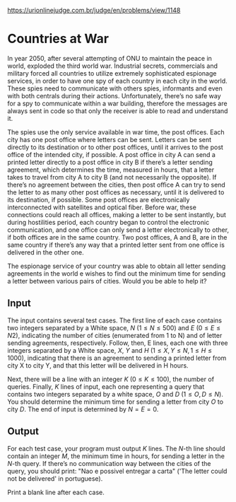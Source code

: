 https://urionlinejudge.com.br/judge/en/problems/view/1148

# Countries at War

In year 2050, after several attempting of ONU to maintain the peace in world,
exploded the third world war. Industrial secrets, commercials and military
forced all countries to utilize extremely sophisticated espionage services, in
order to have one spy of each country in each city in the world. These spies
need to communicate with others spies, informants and even with both centrals
during their actions. Unfortunately, there’s no safe way for a spy to
communicate within a war building, therefore the messages are always sent in
code so that only the receiver is able to read and understand it.

The spies use the only service available in war time, the post offices. Each
city has one post office where letters can be sent. Letters can be sent
directly to its destination or to other post offices, until it arrives to the
post office of the intended city, if possible.
A post office in city A can send a printed letter directly to a post office in
city B if there’s a letter sending agreement, which determines the time,
measured in hours, that a letter takes to travel from city A to city B (and not
necessarily the opposite). If there’s no agreement between the cities, then
post office A can try to send the letter to as many other post offices as
necessary, until it is delivered to its destination, if possible.
Some post offices are electronically interconnected with satellites and optical
fiber. Before war, these connections could reach all offices, making a letter
to be sent instantly, but during hostilities period, each country began to
control the electronic communication, and one office can only send a letter
electronically to other, if both offices are in the same country. Two post
offices, A and B, are in the same country if there’s any way that a printed
letter sent from one office is delivered in the other one.

The espionage service of your country was able to obtain all letter sending
agreements in the world e wishes to find out the minimum time for sending a
letter between various pairs of cities. Would you be able to help it?

## Input

The input contains several test cases. The first line of each case contains two
integers separated by a White space, $N$ ($1 \leq N \leq 500$) and $E$
($0 \leq E \leq N2$), indicating the number of cities (enumerated from 1 to N)
and of letter sending agreements, respectively. Follow, then, E lines, each
one with three integers separated by a White space, $X$, $Y$ and $H$
($1 \leq X, Y \leq N, 1 \leq H \leq 1000$), indicating that there is an
agreement to sending a printed letter from city X to city Y, and that this
letter will be delivered in H hours.

Next, there will be a line with an integer $K$ ($0 \leq K \leq 100$), the
number of queries. Finally, $K$ lines of input, each one representing a query
that contains two integers separated by a white space, $O$ and $D$
($1 \leq O, D \leq N$). You should determine the minimum time for sending a
letter from city $O$ to city $D$. The end of input is determined by
$N = E = 0$.

## Output

For each test case, your program must output $K$ lines. The $N$-th line should
contain an integer $M$, the minimum time in hours, for sending a letter in the
$N$-th query. If there’s no communication way between the cities of the query,
you should print: "Nao e possivel entregar a carta" ('The letter could not be
delivered' in portuguese).

Print a blank line after each case.

